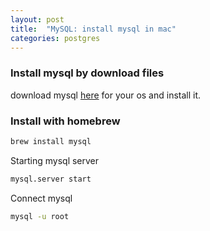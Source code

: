 ```yaml
---
layout: post
title:  "MySQL: install mysql in mac"
categories: postgres
---
```



### Install mysql by download files
download mysql [here](https://dev.mysql.com/downloads/mysql/) for your os and install it.


### Install with homebrew

```bash
brew install mysql
```

Starting mysql server
```bash
mysql.server start
```

Connect mysql
```bash
mysql -u root
```
